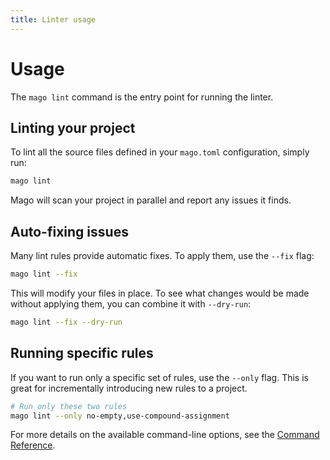 ```yaml
---
title: Linter usage
---
```


# Usage

The `mago lint` command is the entry point for running the linter.

## Linting your project

To lint all the source files defined in your `mago.toml` configuration, simply run:

```sh
mago lint
```

Mago will scan your project in parallel and report any issues it finds.

## Auto-fixing issues

Many lint rules provide automatic fixes. To apply them, use the `--fix` flag:

```sh
mago lint --fix
```

This will modify your files in place. To see what changes would be made without applying them, you can combine it with `--dry-run`:

```sh
mago lint --fix --dry-run
```

## Running specific rules

If you want to run only a specific set of rules, use the `--only` flag. This is great for incrementally introducing new rules to a project.

```sh
# Run only these two rules
mago lint --only no-empty,use-compound-assignment
```

For more details on the available command-line options, see the [Command Reference](./command-reference.md).
